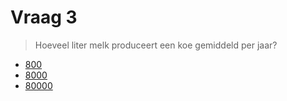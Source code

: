 # Vraag 3

> Hoeveel liter melk produceert een koe gemiddeld per jaar?

* [800](1.html)
* [8000](4.html)
* [80000](1.html)
 